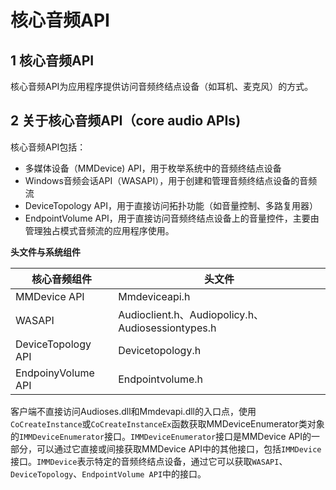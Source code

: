 # 核心音频API

## 1 核心音频API

核心音频API为应用程序提供访问音频终结点设备（如耳机、麦克风）的方式。

## 2 关于核心音频API（core audio APIs)

核心音频API包括：

- 多媒体设备（MMDevice) API，用于枚举系统中的音频终结点设备
- Windows音频会话API（WASAPI），用于创建和管理音频终结点设备的音频流
- DeviceTopology API，用于直接访问拓扑功能（如音量控制、多路复用器）
- EndpointVolume API，用于直接访问音频终结点设备上的音量控件，主要由管理独占模式音频流的应用程序使用。

**头文件与系统组件**

| 核心音频组件       | 头文件                                            |
| ------------------ | ------------------------------------------------- |
| MMDevice API       | Mmdeviceapi.h                                     |
| WASAPI             | Audioclient.h、Audiopolicy.h、Audiosessiontypes.h |
| DeviceTopology API | Devicetopology.h                                  |
| EndpoinyVolume API | Endpointvolume.h                                  |

客户端不直接访问Audioses.dll和Mmdevapi.dll的入口点，使用`CoCreateInstance`或`CoCreateInstanceEx`函数获取MMDeviceEnumerator类对象的`IMMDeviceEnumerator`接口。`IMMDeviceEnumerator`接口是MMDevice API的一部分，可以通过它直接或间接获取MMDevice API中的其他接口，包括`IMMDevice`接口。`IMMDevice`表示特定的音频终结点设备，通过它可以获取`WASAPI`、`DeviceTopology`、`EndpointVolume API`中的接口。